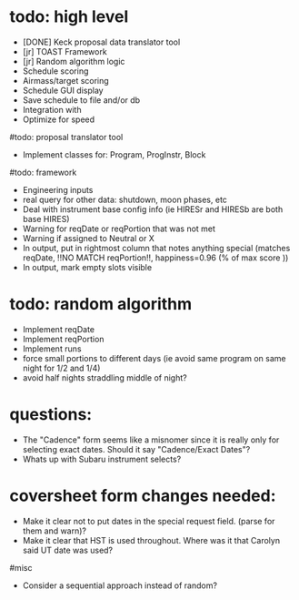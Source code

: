 # todo: high level
- [DONE] Keck proposal data translator tool
- [jr] TOAST Framework
- [jr] Random algorithm logic
- Schedule scoring
- Airmass/target scoring
- Schedule GUI display
- Save schedule to file and/or db
- Integration with 
- Optimize for speed



#todo: proposal translator tool
- Implement classes for: Program, ProgInstr, Block


#todo: framework
- Engineering inputs
- real query for other data: shutdown, moon phases, etc
- Deal with instrument base config info (ie HIRESr and HIRESb are both base HIRES)
- Warning for reqDate or reqPortion that was not met
- Warning if assigned to Neutral or X
- In output, put in rightmost column that notes anything special (matches reqDate, !!NO MATCH reqPortion!!, happiness=0.96 (% of max score ))
- In output, mark empty slots visible



# todo: random algorithm
- Implement reqDate
- Implement reqPortion
- Implement runs
- force small portions to different days (ie avoid same program on same night for 1/2 and 1/4)
- avoid half nights straddling middle of night?



# questions: 
- The "Cadence" form seems like a misnomer since it is really only for selecting exact dates.  Should it say "Cadence/Exact Dates"?
- Whats up with Subaru instrument selects?


# coversheet form changes needed:
- Make it clear not to put dates in the special request field. (parse for them and warn)?
- Make it clear that HST is used throughout.  Where was it that Carolyn said UT date was used?




#misc
- Consider a sequential approach instead of random?
